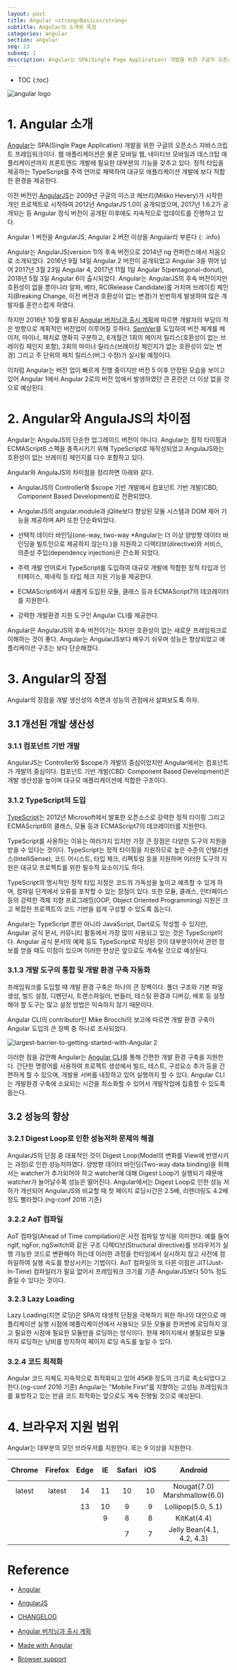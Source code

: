 ```yaml
---
layout: post
title: Angular <strong>Basics</strong>
subtitle: Angular의 소개와 특징
categories: angular
section: angular
seq: 13
subseq: 1
description: Angular는 SPA(Single Page Application) 개발을 위한 구글의 오픈소스 자바스크립트 프레임워크이다. 웹뿐만 아니라 모바일 웹, 네이티브 모바일과 데스크탑 애플리케이션까지 프론트엔드 개발에 필요한 대부분의 기능을 갖추고 있다. 정적 타입을 제공하는 TypeScript를 주력 언어로 채택하여 대규모 애플리케이션 개발에 보다 적합한 환경을 제공한다.
---
```


* TOC
{:toc}

![angular logo](/img/angular-logo.png)

# 1. Angular 소개

[Angular](https://angular.io/)는 SPA(Single Page Application) 개발을 위한 구글의 오픈소스 자바스크립트 프레임워크이다. 웹 애플리케이션은 물론 모바일 웹, 네이티브 모바일과 데스크탑 애플리케이션까지 프론트엔드 개발에 필요한 대부분의 기능을 갖추고 있다. 정적 타입을 제공하는 TypeScript를 주력 언어로 채택하여 대규모 애플리케이션 개발에 보다 적합한 환경을 제공한다.

이전 버전인 [AngularJS](https://angularjs.org/)는 2009년 구글의 미스코 헤브리(Miško Hevery)가 시작한 개인 프로젝트로 시작하여 2012년 AngularJS 1.0이 공개되었으며, 2017년 1.6.2가 공개되는 등 Angular 정식 버전이 공개된 이후에도 지속적으로 업데이트를 진행하고 있다.

Angular 1 버전을 AngularJS, Angular 2 버전 이상을 Angular라 부른다
{: .info}

Angular는 AngularJS(version 1)의 후속 버전으로 2014년 ng 컨퍼런스에서 처음으로 소개되었다. 2016년 9월 14일 Angular 2 버전이 공개되었고 Angular 3을 뛰어 넘어 2017년 3월 23일 Angular 4, 2017년 11월 1일 Angular 5(pentagonal-donut), 2018년 5월 3일 Angular 6이 출시되었다. Angular는 AngularJS의 후속 버전이지만 호환성이 없을 뿐아니라 알파, 베타, RC(Release Candidate)를 거치며 브레이킹 체인지(Breaking Change, 이전 버전과 호환성이 없는 변경)가 빈번하게 발생하여 많은 개발자를 혼란스럽게 하였다.

하지만 2016년 10월 발표된 [Angular 버저닝과 출시 계획](http://angularjs.blogspot.kr/2016/10/versioning-and-releasing-angular.html)에 따르면 개발자의 부담이 적은 방향으로 계획적인 버전업이 이루어질 듯하다. [SemVer](http://semver.org/lang/ko/)를 도입하여 버전 체계를 메이저, 마이너, 패치로 명확히 구분하고, 6개월간 1회의 메이저 릴리스(호환성이 없는 브레이킹 체인지 포함), 3회의 마이너 릴리스(브레이킹 체인지가 없는 호환성이 있는 변경) 그리고 주 단위의 패치 릴리스(버그 수정)가 실시될 예정이다.

이처럼 Angular는 버전 업이 빠르게 진행 중이지만 버전 5 이후 안정된 모습을 보이고 있어 Angular 1에서 Angular 2로의 버전 업에서 발생하였던 큰 혼란은 더 이상 없을 것으로 예상된다.

# 2. Angular와 AngulaJS의 차이점

Angular는 AngulaJS의 단순한 업그레이드 버전이 아니다. Angular는 정적 타이핑과 ECMAScript6 스펙을 충족시키기 위해 TypeScript로 재작성되었고 AngulaJS와는 호환성이 없는 브레이킹 체인지를 다수 포함하고 있다.

Angular와 AngulaJS의 차이점을 정리하면 아래와 같다.

- AngularJS의 Controller와 $scope 기반 개발에서 컴포넌트 기반 개발(CBD, Component Based Development)로 전환되었다.

- AngularJS의 angular.module과 jQlite보다 향상된 모듈 시스템과 DOM 제어 기능을 제공하며 API 또한 단순화되었다.

- 선택적 데이터 바인딩(one-way, two-way *Angular는 더 이상 양방향 데이터 바인딩을 빌트인으로 제공하지 않는다.)을 지원하고 디렉티브(directive)와 서비스, 의존성 주입(dependency injection)은 간소화 되었다.

- 주력 개발 언어로서 TypeScript를 도입하여 대규모 개발에 적합한 정적 타입과 인터페이스, 제네릭 등 타입 체크 지원 기능을 제공한다.

- ECMAScript6에서 새롭게 도입된 모듈, 클래스 등과 ECMAScript7의 데코레이터를 지원한다.

- 강력한 개발환경 지원 도구인 Angular CLI를 제공한다.

Angular은 AngularJS의 후속 버전이기는 하지만 호환성이 없는 새로운 프레임워크로 이해하는 것이 좋다. Angular는 AngularJS보다 배우기 쉬우며 성능은 향상되었고 애플리케이션 구조는 보다 단순해졌다.

# 3. Angular의 장점

Angular의 장점을 개발 생산성의 측면과 성능의 관점에서 살펴보도록 하자.

## 3.1 개선된 개발 생산성

### 3.1.1 컴포넌트 기반 개발

AngularJS는 Controller와 $scope가 개발의 중심이었지만 Angular에서는 컴포넌트가 개발의 중심이다. 컴포넌트 기반 개발(CBD: Component Based Development)은 개발 생산성을 높이며 대규모 애플리케이션에 적합한 구조이다.

### 3.1.2 TypeScript의 도입

[TypeScript](./typescript-introduction)는 2012년 Microsoft에서 발표한 오픈소스로 강력한 정적 타이핑 그리고 ECMAScript6의 클래스, 모듈 등과 ECMAScript7의 데코레이터를 지원한다.

TypeScript를 사용하는 이유는 여러가지 있지만 가장 큰 장점은 다양한 도구의 지원을 받을 수 있다는 것이다. TypeScript는 정적 타이핑을 지원하므로 높은 수준의 인텔리센스(IntelliSense), 코드 어시스트, 타입 체크, 리팩토링 등을 지원하며 이러한 도구의 지원은 대규모 프로젝트를 위한 필수적 요소이기도 하다.

TypeScript의 명시적인 정적 타입 지정은 코드의 가독성을 높이고 예측할 수 있게 하며, 컴파일 단계에서 오류를 포착할 수 있는 장점이 있다. 또한 모듈, 클래스, 인터페이스 등의 강력한 객체 지향 프로그래밍(OOP, Object Oriented Programming) 지원은 크고 복잡한 프로젝트의 코드 기반을 쉽게 구성할 수 있도록 돕는다.

Angular는 TypeScript 뿐만 아니라 JavaScript, Dart로도 작성할 수 있지만, Angular 공식 문서, 커뮤니티 활동에서 가장 많이 사용되고 있는 것은 TypeScript이다. Angular 공식 문서의 예제 등도 TypeScript로 작성된 것이 대부분이어서 관련 정보를 얻을 때도 이점이 있으며 이러한 현상은 앞으로도 계속될 것으로 예상된다.

### 3.1.3 개발 도구의 통합 및 개발 환경 구축 자동화

프레임워크를 도입할 때 개발 환경 구축은 하나의 큰 장벽이다. 폴더 구조와 기본 파일 생성, 빌드 설정, 디펜던시, 트랜스파일러, 번들러, 테스팅 환경과 디버깅, 배포 등 설정해야 할 도구는 많고 설정 방법은 익숙하지 않기 때문이다.

Angular CLI의 contributor인 Mike Brocchi‏의 보고에 따르면 개발 환경 구축이 Angular 도입의 큰 장벽 중 하나로 조사되었다.

![largest-barrier-to-getting-started-with-Angular 2](img/largest-barrier-to-getting-started-with-Angular2.png)

이러한 점을 감안해 Angular는 [Angular CLI](https://cli.angular.io/)를 통해 간편한 개발 환경 구축을 지원한다. 간단한 명령어를 사용하여 프로젝트 생성에서 빌드, 테스트, 구성요소 추가 등을 간편하게 할 수 있으며, 개발용 서버를 내장하고 있어 실행까지 할 수 있다. Angular CLI는 개발환경 구축에 소요되는 시간을 최소화할 수 있어서 개발작업에 집중할 수 있도록 돕는다.

## 3.2 성능의 향상

### 3.2.1 Digest Loop로 인한 성능저하 문제의 해결

AngularJS의 단점 중 대표적인 것이 Digest Loop(Model의 변화를 View에 반영시키는 과정)로 인한 성능저하였다. 양방향 데이터 바인딩(Two-way data binding)을 위해서는 watcher가 추가되어야 하고 watcher에 대해 Digest Loop가 실행되기 때문에 watcher가 늘어날수록 성능은 떨어진다. Angular에서는 Digest Loop로 인한 성능 저하가 개선되어 AngularJS와 비교할 때 첫 페이지 로딩시간은 2.5배, 리렌더링도 4.2배 정도 빨라졌다.(ng-conf 2016 기준)

### 3.2.2 AoT 컴파일

AoT 컴파일(Ahead of Time compilation)은 사전 컴파일 방식을 의미한다. 예를 들어 ngIf, ngFor, ngSwitch와 같은 구조 디렉티브(Structural directive)를 브라우저가 실행 가능한 코드로 변환해야 하는데 이러한 과정을 런타임에서 실시하지 않고 사전에 컴파일하여 실행 속도를 향상시키는 기법이다. AoT 컴파일의 또 다른 이점은 JIT(Just-In-Time) 컴파일러가 필요 없어서 프레임워크 크기를 기존 AngularJS보다 50% 정도 줄일 수 있다는 것이다.

### 3.2.3 Lazy Loading

Lazy Loading(지연 로딩)은 SPA의 태생적 단점을 극복하기 위한 하나의 대안으로 애플리케이션 실행 시점에 애플리케이션에서 사용되는 모든 모듈을 한꺼번에 로딩하지 않고 필요한 시점에 필요한 모듈만을 로딩하는 방식이다. 현재 페이지에서 불필요한 모듈까지 로딩하는 낭비를 방지하여 페이지 로딩 속도를 높일 수 있다.

### 3.2.4 코드 최적화

Angular 코드 자체도 지속적으로 최적화되고 있어 45KB 정도의 크기로 축소되었다고 한다.(ng-conf 2016 기준) Angular는 "Mobile First"를 지향하는 고성능 프레임워크를 표방하고 있는 만큼 코드 최적화는 앞으로도 계속 진행될 것으로 예상된다.

# 4. 브라우저 지원 범위

Angular는 대부분의 모던 브라우저를 지원한다. IE는 9 이상을 지원한다.

| Chrome | Firefox | Edge  | IE   | Safari | iOS   | Android                      |IE Mobile |
|:------:|:-------:|:-----:|:----:|:------:|:-----:|:----------------------------:|:--------:|
| latest | latest  | 14    | 11   | 10     | 10    | Nougat(7.0) Marshmallow(6.0) | 11       |
|        |         | 13    | 10   | 9      | 9     | Lollipop(5.0, 5.1)           |          |
|        |         |       | 9    | 8      | 8     | KitKat(4.4)                  |          |
|        |         |       |      | 7      | 7     | Jelly Bean(4.1, 4.2, 4.3)    |          |

# Reference

* [Angular](https://angular.io/)

* [AngularJS](https://angularjs.org/)

* [CHANGELOG](https://github.com/angular/angular/blob/master/CHANGELOG.md)

* [Angular 버저닝과 출시 계획](http://angularjs.blogspot.kr/2016/10/versioning-and-releasing-angular.html)

* [Made with Angular](https://www.madewithangular.com/#/categories/google)

* [Browser support](https://angular.io/guide/browser-support)
